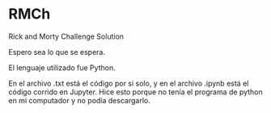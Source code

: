 # RMCh
Rick and Morty Challenge Solution

Espero sea lo que se espera.

El lenguaje utilizado fue Python.

En el archivo .txt está el código por si solo, y en el archivo .ipynb está el código corrido en Jupyter. 
Hice esto porque no tenía el programa de python en mi computador y no podía descargarlo.
